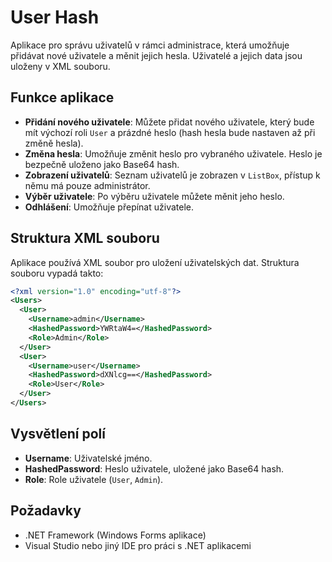 # User Hash

Aplikace pro správu uživatelů v rámci administrace, která umožňuje přidávat nové uživatele a měnit jejich hesla. Uživatelé a jejich data jsou uloženy v XML souboru.

## Funkce aplikace

- **Přidání nového uživatele**: Můžete přidat nového uživatele, který bude mít výchozí roli `User` a prázdné heslo (hash hesla bude nastaven až při změně hesla).
- **Změna hesla**: Umožňuje změnit heslo pro vybraného uživatele. Heslo je bezpečně uloženo jako Base64 hash.
- **Zobrazení uživatelů**: Seznam uživatelů je zobrazen v `ListBox`, přístup k němu má pouze administrátor.
- **Výběr uživatele**: Po výběru uživatele můžete měnit jeho heslo.
- **Odhlášení**: Umožňuje přepínat uživatele.

## Struktura XML souboru

Aplikace používá XML soubor pro uložení uživatelských dat. Struktura souboru vypadá takto:

```xml
<?xml version="1.0" encoding="utf-8"?>
<Users>
  <User>
    <Username>admin</Username>
    <HashedPassword>YWRtaW4=</HashedPassword>
    <Role>Admin</Role>
  </User>
  <User>
    <Username>user</Username>
    <HashedPassword>dXNlcg==</HashedPassword>
    <Role>User</Role>
  </User>
</Users>
```

## Vysvětlení polí

- **Username**: Uživatelské jméno.
- **HashedPassword**: Heslo uživatele, uložené jako Base64 hash.
- **Role**: Role uživatele (`User`, `Admin`).

## Požadavky

- .NET Framework (Windows Forms aplikace)
- Visual Studio nebo jiný IDE pro práci s .NET aplikacemi
